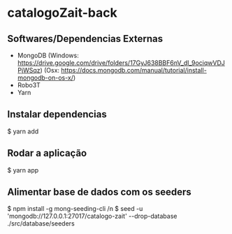 # catalogoZait-back

## Softwares/Dependencias Externas
- MongoDB (Windows: https://drive.google.com/drive/folders/17GyJ638BBF6nV_dI_9ociqwVDJPjWSqz) (Osx: https://docs.mongodb.com/manual/tutorial/install-mongodb-on-os-x/)
- Robo3T
- Yarn


## Instalar dependencias
$ yarn add


## Rodar a aplicação
$ yarn app


## Alimentar base de dados com os seeders
$ npm install -g mong-seeding-cli /n
$ seed -u 'mongodb://127.0.0.1:27017/catalogo-zait' --drop-database ./src/database/seeders 
